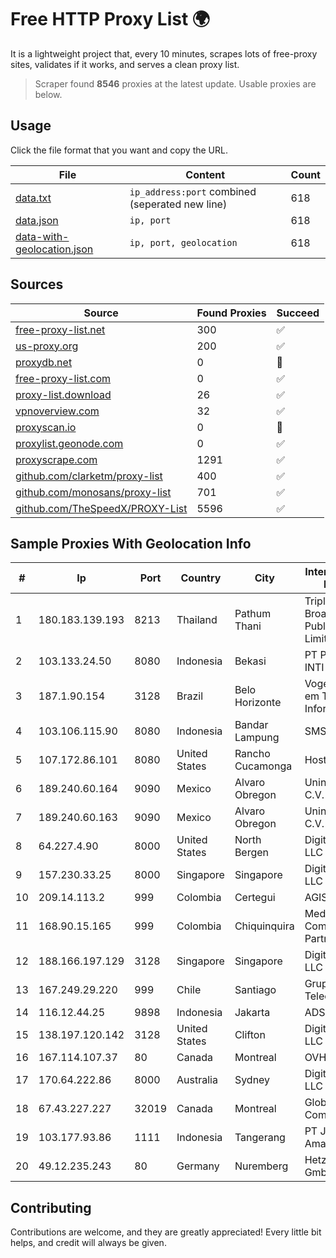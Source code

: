 
# Free HTTP Proxy List 🌍

It is a lightweight project that, every 10 minutes, scrapes lots of free-proxy sites, validates if it works, and serves a clean proxy list.


> Scraper found **8546** proxies at the latest update. Usable proxies are below.

## Usage

Click the file format that you want and copy the URL.


|File|Content|Count|
|----|-------|-----|
|[data.txt](https://raw.githubusercontent.com/themiralay/Proxy-List-World/master/data.txt)|`ip_address:port` combined (seperated new line)|618|
|[data.json](https://raw.githubusercontent.com/themiralay/Proxy-List-World/master/data.json)|`ip, port`|618|
|[data-with-geolocation.json](https://raw.githubusercontent.com/themiralay/Proxy-List-World/master/data-with-geolocation.json)|`ip, port, geolocation`|618|

## Sources

|Source|Found Proxies|Succeed|
|------|-------------|-------|
|[free-proxy-list.net](https://free-proxy-list.net)|300|✅|
|[us-proxy.org](https://www.us-proxy.org)|200|✅|
|[proxydb.net](http://proxydb.net)|0|🚫|
|[free-proxy-list.com](https://free-proxy-list.com/?page=&port=&type%5B%5D=http&type%5B%5D=https&up_time=0&search=Search)|0|✅|
|[proxy-list.download](https://www.proxy-list.download/HTTP)|26|✅|
|[vpnoverview.com](https://vpnoverview.com/privacy/anonymous-browsing/free-proxy-servers)|32|✅|
|[proxyscan.io](https://www.proxyscan.io)|0|🚫|
|[proxylist.geonode.com](https://proxylist.geonode.com/api/proxy-list?limit=300&page=1&sort_by=lastChecked&sort_type=desc&protocols=http,https)|0|✅|
|[proxyscrape.com](https://api.proxyscrape.com/v2/?request=displayproxies&protocol=http&timeout=10000&country=all&ssl=all&anonymity=all)|1291|✅|
|[github.com/clarketm/proxy-list](https://raw.githubusercontent.com/clarketm/proxy-list/master/proxy-list-raw.txt)|400|✅|
|[github.com/monosans/proxy-list](https://raw.githubusercontent.com/monosans/proxy-list/main/proxies/http.txt)|701|✅|
|[github.com/TheSpeedX/PROXY-List](https://raw.githubusercontent.com/TheSpeedX/PROXY-List/master/http.txt)|5596|✅|


## Sample Proxies With Geolocation Info

|#|Ip|Port|Country|City|Internet Service Provider|
|-|--|----|-------|----|-------------------------|
|1|180.183.139.193|8213|Thailand|Pathum Thani|Triple T Broadband Public Company Limited|
|2|103.133.24.50|8080|Indonesia|Bekasi|PT PHATRIA INTI PERSADA|
|3|187.1.90.154|3128|Brazil|Belo Horizonte|Vogel Soluções em Telecom e Informática S/A|
|4|103.106.115.90|8080|Indonesia|Bandar Lampung|SMSNET|
|5|107.172.86.101|8080|United States|Rancho Cucamonga|HostPapa|
|6|189.240.60.164|9090|Mexico|Alvaro Obregon|Uninet S.A. de C.V.|
|7|189.240.60.163|9090|Mexico|Alvaro Obregon|Uninet S.A. de C.V.|
|8|64.227.4.90|8000|United States|North Bergen|DigitalOcean, LLC|
|9|157.230.33.25|8000|Singapore|Singapore|DigitalOcean, LLC|
|10|209.14.113.2|999|Colombia|Certegui|AGIS|
|11|168.90.15.165|999|Colombia|Chiquinquira|Media Commerce Partners S.A|
|12|188.166.197.129|3128|Singapore|Singapore|DigitalOcean, LLC|
|13|167.249.29.220|999|Chile|Santiago|Grupo Metrowan Telecom SPA|
|14|116.12.44.25|9898|Indonesia|Jakarta|ADSNET|
|15|138.197.120.142|3128|United States|Clifton|DigitalOcean, LLC|
|16|167.114.107.37|80|Canada|Montreal|OVH SAS|
|17|170.64.222.86|8000|Australia|Sydney|DigitalOcean, LLC|
|18|67.43.227.227|32019|Canada|Montreal|GloboTech Communications|
|19|103.177.93.86|1111|Indonesia|Tangerang|PT Jalur Satu Aman|
|20|49.12.235.243|80|Germany|Nuremberg|Hetzner Online GmbH|



## Contributing

Contributions are welcome, and they are greatly appreciated! Every
little bit helps, and credit will always be given.

